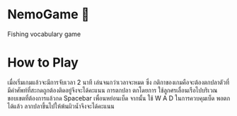 # NemoGame 🐠
Fishing vocabulary game 

# How to Play
เมื่อเริ่มเกมแล้วจะมีการจับเวลา 2 นาที เล่นจนกว่าเวลาจะหมด ซึ่ง กติกาของเกมคือจะต้องตกปลาตัวที่มีคำศัพท์ที่สะกดถูกต้องติดอยู่จึงจะได้คะแนน
การตกปลา ตกโดยการ ใช้ลูกศรเลื่อนเรือไปบริเวณขอบเขตที่ต้องการแล้วกด Spacebar เพื่อนหย่อนเบ็ด จากนั้น ใช้ W A D ในการควบคุมเบ็ด พอตกได้แล้ว ลากปลาขึ้นไปให้พ้นผิวน้ำจึงจะได้คะแนน

